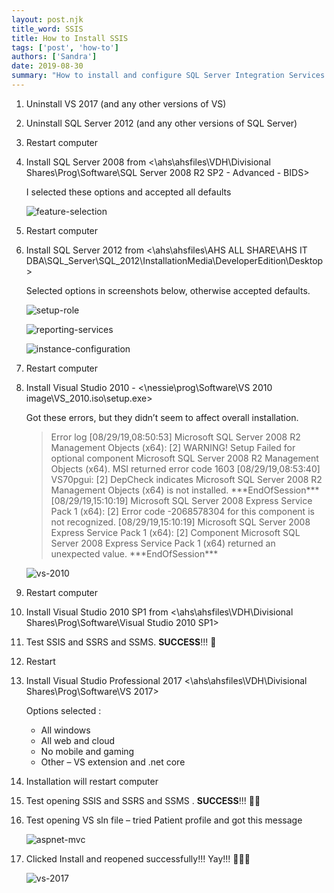```yaml
---
layout: post.njk
title_word: SSIS
title: How to Install SSIS
tags: ['post', 'how-to']
authors: ['Sandra']
date: 2019-08-30
summary: "How to install and configure SQL Server Integration Services (SSIS)"
---
```


1. Uninstall VS 2017 (and any other versions of VS)
2. Uninstall SQL Server 2012 (and any other versions of SQL Server)
3. Restart computer
4. Install SQL Server 2008 from <\\ahs\ahsfiles\VDH\Divisional Shares\Prog\Software\SQL Server 2008 R2 SP2 - Advanced - BIDS>

     I selected these options and accepted all defaults

     ![feature-selection](/assets/images/install-ssis-feature-selection.png)

5. Restart computer
6. Install SQL Server 2012 from <\\ahs\ahsfiles\AHS ALL SHARE\AHS IT DBA\SQL_Server\SQL_2012\InstallationMedia\DeveloperEdition\Desktop\>
    
    Selected options in screenshots below, otherwise accepted defaults.

    ![setup-role](/assets/images/install-ssis-setup-role.png)

    ![reporting-services](/assets/images/install-ssis-reporting-services.png)

    ![instance-configuration](/assets/images/install-ssis-instance-configuration.png)


 
7. Restart computer
8. Install Visual Studio 2010 - <\\nessie\prog\Software\VS 2010 image\VS_2010.iso\setup.exe>
   
   Got these errors, but they didn’t seem to affect overall installation.


   > Error log [08/29/19,08:50:53] Microsoft SQL Server 2008 R2 Management Objects (x64): [2] WARNING! Setup Failed for optional component Microsoft SQL Server 2008 R2 Management Objects (x64). MSI returned error code 1603
   > [08/29/19,08:53:40] VS70pgui: [2] DepCheck indicates Microsoft SQL Server 2008 R2 Management Objects (x64) is not installed.
   > \*\*\*EndOfSession\*\*\*[08/29/19,15:10:19] Microsoft SQL Server 2008 Express Service Pack 1 (x64): [2] Error code -2068578304 for this component is not recognized.
   > [08/29/19,15:10:19] Microsoft SQL Server 2008 Express Service Pack 1 (x64): [2] Component Microsoft SQL Server 2008 Express Service Pack 1 (x64) returned an unexpected value.
   > \*\*\*EndOfSession\*\*\*
 
    ![vs-2010](/assets/images/install-ssis-vs-2010.png)

9. Restart computer
10.	Install Visual Studio 2010 SP1 from <\\ahs\ahsfiles\VDH\Divisional Shares\Prog\Software\Visual Studio 2010 SP1>
11.	Test SSIS and SSRS and SSMS. **SUCCESS**!!! 🎉
12.	Restart
13.	Install Visual Studio Professional 2017 <\\ahs\ahsfiles\VDH\Divisional Shares\Prog\Software\VS 2017>

    Options selected :

    * All windows
    * All web and cloud
    * No mobile and gaming
    * Other – VS extension and .net core

14.	Installation will restart computer
15.	Test opening SSIS and SSRS and SSMS . **SUCCESS**!!! 🎉🎉
16.	Test opening VS sln file – tried Patient profile and got this message
 
    ![aspnet-mvc](/assets/images/install-ssis-aspnet-mvc.png)


17. Clicked Install and reopened successfully!!! Yay!!! 🎉🎉🎉
 
    ![vs-2017](/assets/images/install-ssis-vs-2017.png)
